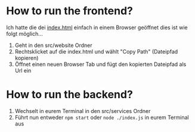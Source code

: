 # How to run the frontend?

Ich hatte die dei [index.html](../src/website/index.html) einfach in einem Browser geöffnet dies ist wie folgt möglich...

1. Geht in den src/website Ordner
2. Rechtsklicket auf die index.html und wählt "Copy Path" (Dateipfad kopieren)
3. Öffnet einen neuen Browser Tab und fügt den kopierten Dateipfad als Url ein

# How to run the backend?

1. Wechselt in eurem Terminal in den src/services Ordner
2. Führt nun entweder ```npm start``` oder ```node ./index.js``` in eurem Terminal aus